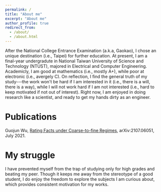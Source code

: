 ```yaml
---
permalink: /
title: "About me"
excerpt: "About me"
author_profile: true
redirect_from: 
  - /about/
  - /about.html
---
```


After the National College Entrance Examination (a.k.a, Gaokao), I chose an unique destination (i.e., Taipei) for further education. At present, I am a final-year undergradute in National Taiwan University of Science and Technology (NTUST), majored in Electrical and Computer Engineering. Academicly, I am good at mathematics (i.e., mostly A+), while poor at electronic (i.e., avergely C). On reflection, I find the general truth of my study---the work won't be hard if I am interested in it (i.e., there is a will, there is a way), while I will not work hard if I am not interested (i.e., hard to keep motivated if not out of interest). Right now, I am enjoyed in doing research like a scientist, and ready to get my hands dirty as an engineer.

Publications
======
Guojun Wu, [Rating Facts under Coarse-to-fine Regimes](https://arxiv.org/abs/2107.06051), arXiv:2107.06051, July 2021.

My struggle
======
I have prevented myself from the trap of studying only for high grades and beating my peer. Though it keeps me away from the stereotype of a good student, I do enjoy the freedom to explore the subjects I am curious about, which provides consistent motivation for my works.
